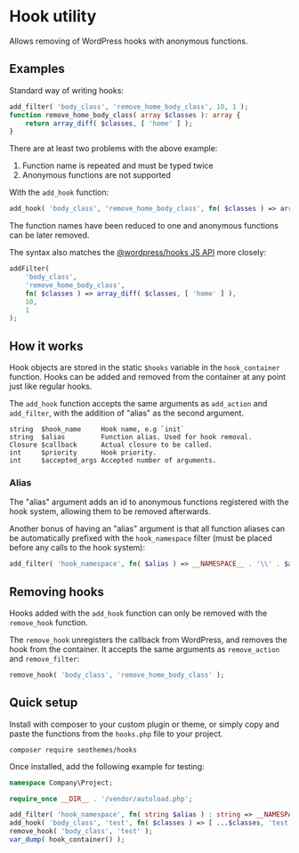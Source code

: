# Hook utility

Allows removing of WordPress hooks with anonymous functions.

## Examples 

Standard way of writing hooks:

```php
add_filter( 'body_class', 'remove_home_body_class', 10, 1 );
function remove_home_body_class( array $classes ): array {
    return array_diff( $classes, [ 'home' ] );
}
```

There are at least two problems with the above example:

1. Function name is repeated and must be typed twice
2. Anonymous functions are not supported


With  the `add_hook` function:

```php
add_hook( 'body_class', 'remove_home_body_class', fn( $classes ) => array_diff( $classes, [ 'home' ] ), 10, 1 );
```

The function names have been reduced to one and anonymous functions can be later removed.

The syntax also matches the [@wordpress/hooks JS API](https://developer.wordpress.org/block-editor/reference-guides/packages/packages-hooks/) more closely:

```php
addFilter( 
    'body_class',
    'remove_home_body_class',
    fn( $classes ) => array_diff( $classes, [ 'home' ] ),
    10,
    1
);
```

## How it works

Hook objects are stored in the static `$hooks` variable in the `hook_container` function. Hooks can be added and removed from the container at any point just like regular hooks.

The `add_hook` function accepts the same arguments as `add_action` and `add_filter`, with the addition of "alias" as the second argument.

```
string  $hook_name     Hook name, e.g `init`
string  $alias         Function alias. Used for hook removal.
Closure $callback      Actual closure to be called.
int     $priority      Hook priority.
int     $accepted_args Accepted number of arguments.
```

### Alias

The "alias" argument adds an id to anonymous functions registered with the hook system, allowing them to be removed afterwards.

Another bonus of having an "alias" argument is that all function aliases can be automatically prefixed with the `hook_namespace` filter (must be placed before any calls to the hook system):

```php
add_filter( 'hook_namespace', fn( $alias ) => __NAMESPACE__ . '\\' . $alias );
```

## Removing hooks

Hooks added with the `add_hook` function can only be removed with the `remove_hook` function.

The `remove_hook` unregisters the callback from WordPress, and removes the hook from the container. It accepts the same arguments as `remove_action` and `remove_filter`:

```php
remove_hook( 'body_class', 'remove_home_body_class' );
```

## Quick setup

Install with composer to your custom plugin or theme, or simply copy and paste the functions from the `hooks.php` file to your project.

`composer require seothemes/hooks`

Once installed, add the following example for testing:

```php
namespace Company\Project;

require_once __DIR__ . '/vendor/autoload.php'; 

add_filter( 'hook_namespace', fn( string $alias ) : string => __NAMESPACE__ . '\\' . $alias );
add_hook( 'body_class', 'test', fn( $classes ) => [ ...$classes, 'test' ] );
remove_hook( 'body_class', 'test' );
var_dump( hook_container() );
```

